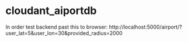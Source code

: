 # cloudant_aiportdb
In order test backend past this to browser: http://localhost:5000/airport/?user_lat=5&user_lon=30&provided_radius=2000

